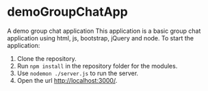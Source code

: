 # demoGroupChatApp
A demo group chat application
This application is a basic group chat application using html, js, bootstrap, jQuery and node.
To start the application:
1. Clone the repository.
2. Run ```npm install``` in the repository folder for the modules.
3. Use ```nodemon ./server.js``` to run the server.
4. Open the url [http://localhost:3000/](http://localhost:3000/).
